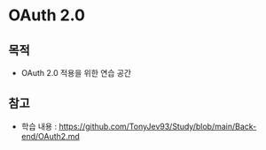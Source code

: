 # OAuth 2.0
## 목적

- OAuth 2.0 적용을 위한 연습 공간



## 참고
- 학습 내용 : https://github.com/TonyJev93/Study/blob/main/Back-end/OAuth2.md
